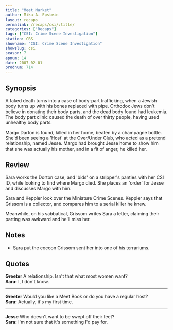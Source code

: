```yaml
---
title: "Meet Market"
author: Mika A. Epstein
layout: recaps
permalink: /recaps/csi/:title/
categories: ["Recaps"]
tags: ["CSI: Crime Scene Investigation"]
station: CBS
showname: "CSI: Crime Scene Investigation"
showslug: csi
season: 7
epnum: 14
date: 2007-02-01
prodnum: 714
---
```


## Synopsis

A faked death turns into a case of body-part trafficking, when a Jewish body turns up with his bones replaced with pipe. Orthodox Jews don't believe in donating their body parts, and the dead body found had leukemia. The body part clinic caused the death of over thirty people, having used unhealthy body parts.

Margo Darton is found, killed in her home, beaten by a champagne bottle. She'd been seeing a 'Host' at the Over/Under Club, who acted as a pretend relationship, named Jesse. Margo had brought Jesse home to show him that she was actually his mother, and in a fit of anger, he killed her.

## Review

Sara works the Dorton case, and 'bids' on a stripper's panties with her CSI ID, while looking to find where Margo died. She places an 'order' for Jesse and discusses Margo with him.

Sara and Keppler look over the Miniature Crime Scenes. Keppler says that Grissom is a collector, and compares him to a serial killer he knew.

Meanwhile, on his sabbatical, Grissom writes Sara a letter, claiming their parting was awkward and he'll miss her.

## Notes

* Sara put the cocoon Grissom sent her into one of his terrariums.

## Quotes

**Greeter** A relationship. Isn't that what most women want?\
**Sara:** I, I don't know.

- - -

**Greeter** Would you like a Meet Book or do you have a regular host?\
**Sara:** Actually, it's my first time.

- - -

**Jesse** Who doesn't want to be swept off their feet?\
**Sara:** I'm not sure that it's something I'd pay for.
